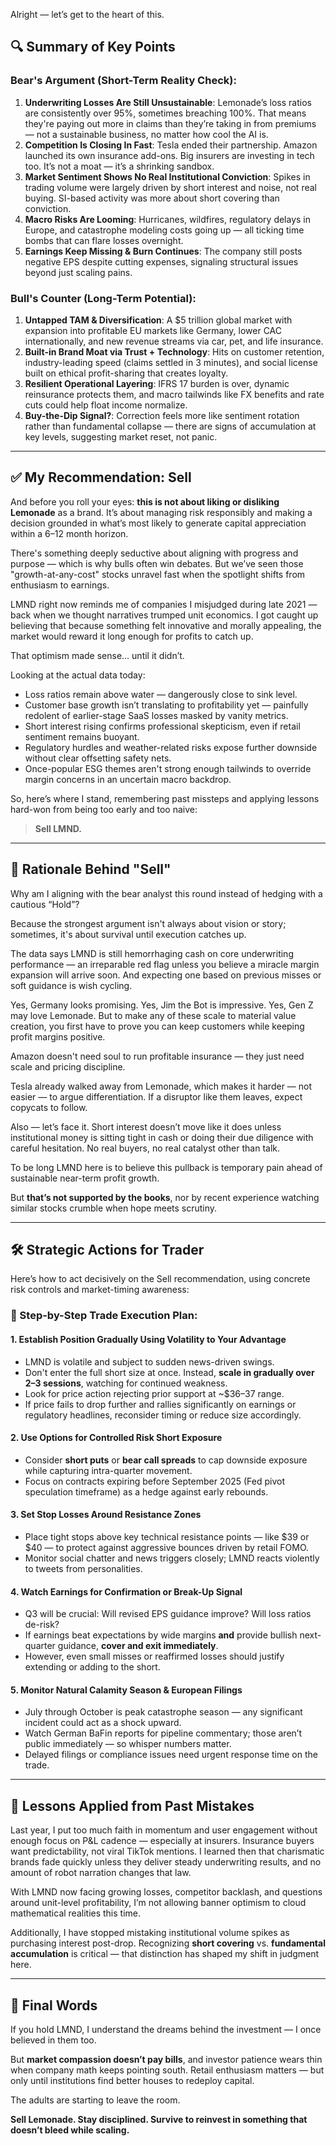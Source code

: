 Alright — let’s get to the heart of this.

## 🔍 Summary of Key Points

### Bear's Argument (Short-Term Reality Check):
1. **Underwriting Losses Are Still Unsustainable**: Lemonade’s loss ratios are consistently over 95%, sometimes breaching 100%. That means they're paying out more in claims than they’re taking in from premiums — not a sustainable business, no matter how cool the AI is.
2. **Competition Is Closing In Fast**: Tesla ended their partnership. Amazon launched its own insurance add-ons. Big insurers are investing in tech too. It’s not a moat — it’s a shrinking sandbox.
3. **Market Sentiment Shows No Real Institutional Conviction**: Spikes in trading volume were largely driven by short interest and noise, not real buying. SI-based activity was more about short covering than conviction.
4. **Macro Risks Are Looming**: Hurricanes, wildfires, regulatory delays in Europe, and catastrophe modeling costs going up — all ticking time bombs that can flare losses overnight.
5. **Earnings Keep Missing & Burn Continues**: The company still posts negative EPS despite cutting expenses, signaling structural issues beyond just scaling pains.

### Bull's Counter (Long-Term Potential):
1. **Untapped TAM & Diversification**: A $5 trillion global market with expansion into profitable EU markets like Germany, lower CAC internationally, and new revenue streams via car, pet, and life insurance.
2. **Built-in Brand Moat via Trust + Technology**: Hits on customer retention, industry-leading speed (claims settled in 3 minutes), and social license built on ethical profit-sharing that creates loyalty.
3. **Resilient Operational Layering**: IFRS 17 burden is over, dynamic reinsurance protects them, and macro tailwinds like FX benefits and rate cuts could help float income normalize.
4. **Buy-the-Dip Signal?**: Correction feels more like sentiment rotation rather than fundamental collapse — there are signs of accumulation at key levels, suggesting market reset, not panic.

---

## ✅ My Recommendation: Sell

And before you roll your eyes: **this is not about liking or disliking Lemonade** as a brand. It’s about managing risk responsibly and making a decision grounded in what’s most likely to generate capital appreciation within a 6–12 month horizon.

There's something deeply seductive about aligning with progress and purpose — which is why bulls often win debates. But we’ve seen those "growth-at-any-cost" stocks unravel fast when the spotlight shifts from enthusiasm to earnings.

LMND right now reminds me of companies I misjudged during late 2021 — back when we thought narratives trumped unit economics. I got caught up believing that because something felt innovative and morally appealing, the market would reward it long enough for profits to catch up.

That optimism made sense… until it didn’t.

Looking at the actual data today:
- Loss ratios remain above water — dangerously close to sink level.
- Customer base growth isn’t translating to profitability yet — painfully redolent of earlier-stage SaaS losses masked by vanity metrics.
- Short interest rising confirms professional skepticism, even if retail sentiment remains buoyant.
- Regulatory hurdles and weather-related risks expose further downside without clear offsetting safety nets.
- Once-popular ESG themes aren't strong enough tailwinds to override margin concerns in an uncertain macro backdrop.

So, here’s where I stand, remembering past missteps and applying lessons hard-won from being too early and too naive:

> **Sell LMND.**

---

## 📌 Rationale Behind "Sell"

Why am I aligning with the bear analyst this round instead of hedging with a cautious “Hold”?

Because the strongest argument isn't always about vision or story; sometimes, it's about survival until execution catches up.

The data says LMND is still hemorrhaging cash on core underwriting performance — an irreparable red flag unless you believe a miracle margin expansion will arrive soon. And expecting one based on previous misses or soft guidance is wish cycling.

Yes, Germany looks promising. Yes, Jim the Bot is impressive. Yes, Gen Z may love Lemonade. But to make any of these scale to material value creation, you first have to prove you can keep customers while keeping profit margins positive.

Amazon doesn't need soul to run profitable insurance — they just need scale and pricing discipline.

Tesla already walked away from Lemonade, which makes it harder — not easier — to argue differentiation. If a disruptor like them leaves, expect copycats to follow.

Also — let’s face it. Short interest doesn’t move like it does unless institutional money is sitting tight in cash or doing their due diligence with careful hesitation. No real buyers, no real catalyst other than talk.

To be long LMND here is to believe this pullback is temporary pain ahead of sustainable near-term profit growth.

But **that’s not supported by the books**, nor by recent experience watching similar stocks crumble when hope meets scrutiny.

---

## 🛠️ Strategic Actions for Trader

Here’s how to act decisively on the Sell recommendation, using concrete risk controls and market-timing awareness:

### 🔎 Step-by-Step Trade Execution Plan:

#### 1. **Establish Position Gradually Using Volatility to Your Advantage**
   - LMND is volatile and subject to sudden news-driven swings.
   - Don't enter the full short size at once. Instead, **scale in gradually over 2–3 sessions**, watching for continued weakness.
   - Look for price action rejecting prior support at ~$36–37 range.
   - If price fails to drop further and rallies significantly on earnings or regulatory headlines, reconsider timing or reduce size accordingly.

#### 2. **Use Options for Controlled Risk Short Exposure**
   - Consider **short puts** or **bear call spreads** to cap downside exposure while capturing intra-quarter movement.
   - Focus on contracts expiring before September 2025 (Fed pivot speculation timeframe) as a hedge against early rebounds.

#### 3. **Set Stop Losses Around Resistance Zones**
   - Place tight stops above key technical resistance points — like $39 or $40 — to protect against aggressive bounces driven by retail FOMO.
   - Monitor social chatter and news triggers closely; LMND reacts violently to tweets from personalities.

#### 4. **Watch Earnings for Confirmation or Break-Up Signal**
   - Q3 will be crucial: Will revised EPS guidance improve? Will loss ratios de-risk?
   - If earnings beat expectations by wide margins **and** provide bullish next-quarter guidance, **cover and exit immediately**.
   - However, even small misses or reaffirmed losses should justify extending or adding to the short.

#### 5. **Monitor Natural Calamity Season & European Filings**
   - July through October is peak catastrophe season — any significant incident could act as a shock upward.
   - Watch German BaFin reports for pipeline commentary; those aren’t public immediately — so whisper numbers matter.
   - Delayed filings or compliance issues need urgent response time on the trade.

---

## 🧠 Lessons Applied from Past Mistakes

Last year, I put too much faith in momentum and user engagement without enough focus on P&L cadence — especially at insurers. Insurance buyers want predictability, not viral TikTok mentions. I learned then that charismatic brands fade quickly unless they deliver steady underwriting results, and no amount of robot narration changes that law.

With LMND now facing growing losses, competitor backlash, and questions around unit-level profitability, I’m not allowing banner optimism to cloud mathematical realities this time.

Additionally, I have stopped mistaking institutional volume spikes as purchasing interest post-drop. Recognizing **short covering** vs. **fundamental accumulation** is critical — that distinction has shaped my shift in judgment here.

---

## 💬 Final Words

If you hold LMND, I understand the dreams behind the investment — I once believed in them too.

But **market compassion doesn’t pay bills**, and investor patience wears thin when company math keeps pointing south. Retail enthusiasm matters — but only until institutions find better houses to redeploy capital.

The adults are starting to leave the room.

**Sell Lemonade. Stay disciplined. Survive to reinvest in something that doesn’t bleed while scaling.**